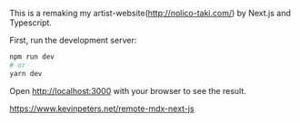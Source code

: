 This is a remaking my artist-website(http://nolico-taki.com/) by Next.js and Typescript.

First, run the development server:

```bash
npm run dev
# or
yarn dev
```

Open [http://localhost:3000](http://localhost:3000) with your browser to see the result.



https://www.kevinpeters.net/remote-mdx-next-js